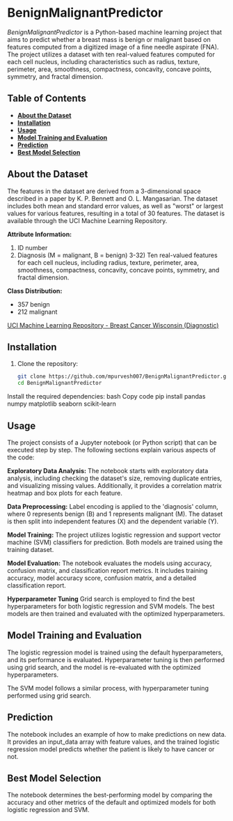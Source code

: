 # BenignMalignantPredictor

*BenignMalignantPredictor* is a Python-based machine learning project that aims to predict whether a breast mass is benign or malignant based on features computed from a digitized image of a fine needle aspirate (FNA). The project utilizes a dataset with ten real-valued features computed for each cell nucleus, including characteristics such as radius, texture, perimeter, area, smoothness, compactness, concavity, concave points, symmetry, and fractal dimension.

## Table of Contents
- [**About the Dataset**](#about-dataset)
- [**Installation**](#installation)
- [**Usage**](#usage)
- [**Model Training and Evaluation**](#model-training-and-evaluation)
- [**Prediction**](#prediction)
- [**Best Model Selection**](#best-model-selection)

## About the Dataset
The features in the dataset are derived from a 3-dimensional space described in a paper by K. P. Bennett and O. L. Mangasarian. The dataset includes both mean and standard error values, as well as "worst" or largest values for various features, resulting in a total of 30 features. The dataset is available through the UCI Machine Learning Repository.

**Attribute Information:**
1. ID number
2. Diagnosis (M = malignant, B = benign)
3-32) Ten real-valued features for each cell nucleus, including radius, texture, perimeter, area, smoothness, compactness, concavity, concave points, symmetry, and fractal dimension.

**Class Distribution:**
- 357 benign
- 212 malignant

[UCI Machine Learning Repository - Breast Cancer Wisconsin (Diagnostic)](https://archive.ics.uci.edu/ml/datasets/Breast+Cancer+Wisconsin+%28Diagnostic%29)

## Installation
1. Clone the repository:
   ```bash
   git clone https://github.com/mpurvesh007/BenignMalignantPredictor.git
   cd BenignMalignantPredictor
Install the required dependencies:
bash
Copy code
pip install pandas numpy matplotlib seaborn scikit-learn

## Usage
The project consists of a Jupyter notebook (or Python script) that can be executed step by step. The following sections explain various aspects of the code:

**Exploratory Data Analysis:**
The notebook starts with exploratory data analysis, including checking the dataset's size, removing duplicate entries, and visualizing missing values. Additionally, it provides a correlation matrix heatmap and box plots for each feature.

**Data Preprocessing:**
Label encoding is applied to the 'diagnosis' column, where 0 represents benign (B) and 1 represents malignant (M). The dataset is then split into independent features (X) and the dependent variable (Y).

**Model Training:**
The project utilizes logistic regression and support vector machine (SVM) classifiers for prediction. Both models are trained using the training dataset.

**Model Evaluation:**
The notebook evaluates the models using accuracy, confusion matrix, and classification report metrics. It includes training accuracy, model accuracy score, confusion matrix, and a detailed classification report.

**Hyperparameter Tuning**
Grid search is employed to find the best hyperparameters for both logistic regression and SVM models. The best models are then trained and evaluated with the optimized hyperparameters.

## Model Training and Evaluation
The logistic regression model is trained using the default hyperparameters, and its performance is evaluated. Hyperparameter tuning is then performed using grid search, and the model is re-evaluated with the optimized hyperparameters.

The SVM model follows a similar process, with hyperparameter tuning performed using grid search.

## Prediction
The notebook includes an example of how to make predictions on new data. It provides an input_data array with feature values, and the trained logistic regression model predicts whether the patient is likely to have cancer or not.

## Best Model Selection
The notebook determines the best-performing model by comparing the accuracy and other metrics of the default and optimized models for both logistic regression and SVM.
